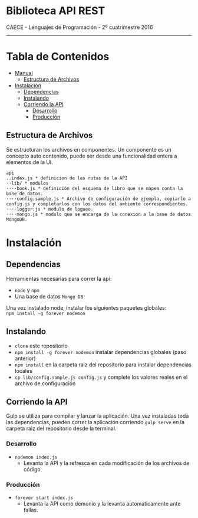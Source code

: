 # Biblioteca API REST

CAECE - Lenguajes de Programación - 2º cuatrimestre 2016

___

# Tabla de Contenidos
* [Manual](#manual)
    * [Estructura de Archivos](#estructura-de-archivos)
* [Instalación](#instalación)
    * [Dependencias](#dependencias)
    * [Instalando](#instalando)
    * [Corriendo la API](#corriendo-la-api)
        * [Desarrollo](#desarrollo)
        * [Producción](#producción)

## Estructura de Archivos
Se estructuran los archivos en componentes. Un componente es un concepto auto contenido, puede ser desde una funcionalidad entera a elementos de la UI.

```
api
..index.js * definicion de las rutas de la API
⋅⋅lib/ * modulos
⋅⋅⋅⋅book.js * definición del esquema de libro que se mapea conta la base de datos.
⋅⋅⋅⋅config.sample.js * Archivo de configuración de ejemplo, copiarlo a config.js y completarlos con los datos del ambiente correspondientes.
⋅⋅⋅⋅logger.js * modulo de logueo.
⋅⋅⋅⋅mongo.js * modulo que se encarga de la conexión a la base de datos MongoDB.
```

# Instalación
## Dependencias
Herramientas necesarias para correr la api:
* `node` y `npm`
* Una base de datos `Mongo DB`

Una vez instalado node, instalar los siguientes paquetes globales:  
`npm install -g forever nodemon`

## Instalando
* `clone` este repositorio
* `npm install -g forever nodemon` instalar dependencias globales (paso anterior)
* `npm install` en la carpeta raiz del repositorio para instalar dependencias locales
* `cp lib/config.sample.js config.js` y complete los valores reales en el archivo de configuración

## Corriendo la API
Gulp se utiliza para compilar y lanzar la aplicación. Una vez instaladas toda las dependencias, pueden correr la aplicación corriendo `gulp serve` en la carpeta raiz del repositorio desde la terminal.
 
### Desarrollo
* `nodemon index.js`
  * Levanta la API y la refresca en cada modificación de los archivos de código.
  
### Producción
* `forever start index.js`
  * Levanta la API como demonio y la levanta automaticamente ante fallas.